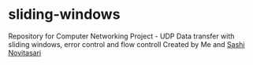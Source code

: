 # sliding-windows
Repository for Computer Networking Project - UDP Data transfer with sliding windows, error control and flow controll
Created by Me and [Sashi Novitasari](https://github.com/sashinovitasari)
